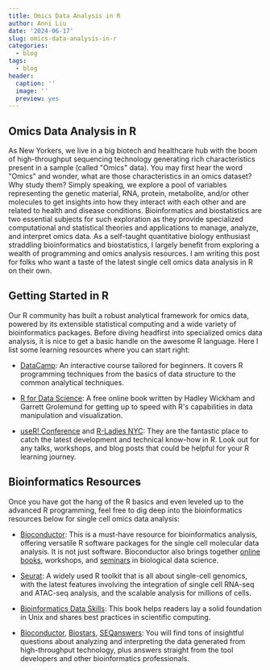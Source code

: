 ```yaml
---
title: Omics Data Analysis in R
author: Anni Liu
date: '2024-06-17'
slug: omics-data-analysis-in-r
categories:
  - blog
tags:
  - blog
header:
  caption: ''
  image: ''
  preview: yes
---
```


## Omics Data Analysis in R

As New Yorkers, we live in a big biotech and healthcare hub with the boom of high-throughput sequencing technology generating rich characteristics present in a sample (called "Omics" data). You may first hear the word "Omics" and wonder, what are those characteristics in an omics dataset? Why study them? Simply speaking, we explore a pool of variables representing the genetic material, RNA, protein, metabolite, and/or other molecules to get insights into how they interact with each other and are related to health and disease conditions. Bioinformatics and biostatistics are two essential subjects for such exploration as they provide specialized computational and statistical theories and applications to manage, analyze, and interpret omics data. As a self-taught quantitative biology enthusiast straddling bioinformatics and biostatistics, I largely benefit from exploring a wealth of programming and omics analysis resources. I am writing this post for folks who want a taste of the latest single cell omics data analysis in R on their own.

## Getting Started in R

Our R community has built a robust analytical framework for omics data, powered by its extensible statistical computing and a wide variety of bioinformatics packages. Before diving headfirst into specialized omics data analysis, it is nice to get a basic handle on the awesome R language. Here I list some learning resources where you can start right:

-   [DataCamp](https://www.datacamp.com/tracks/data-analyst-with-r): An interactive course tailored for beginners. It covers R programming techniques from the basics of data structure to the common analytical techniques.

-   [R for Data Science](https://r4ds.hadley.nz): A free online book written by Hadley Wickham and Garrett Grolemund for getting up to speed with R's capabilities in data manipulation and visualization.

-   [useR! Conference](https://www.r-project.org/conferences/) and [R-Ladies NYC](https://www.rladiesnyc.org): They are the fantastic place to catch the latest development and technical know-how in R. Look out for any talks, workshops, and blog posts that could be helpful for your R learning journey.

## Bioinformatics Resources

Once you have got the hang of the R basics and even leveled up to the advanced R programming, feel free to dig deep into the bioinformatics resources below for single cell omics data analysis:

-   [Bioconductor](https://www.bioconductor.org): This is a must-have resource for bioinformatics analysis, offering versatile R software packages for the single cell molecular data analysis. It is not just software. Bioconductor also brings together [online books](https://www.bioconductor.org/help/bioconductor-books/), workshops, and [seminars](https://www.bioconductor.org/help/course-materials/) in biological data science.

-   [Seurat](https://satijalab.org/seurat/): A widely used R toolkit that is all about single-cell genomics, with the latest features involving the integration of single cell RNA-seq and ATAC-seq analysis, and the scalable analysis for millions of cells.

-   [Bioinformatics Data Skills](https://www.amazon.com/Bioinformatics-Data-Skills-Reproducible-Research/dp/1449367372/): This book helps readers lay a solid foundation in Unix and shares best practices in scientific computing.

-   [Bioconductor](https://support.bioconductor.org), [Biostars](https://www.biostars.org), [SEQanswers](https://www.seqanswers.com): You will find tons of insightful questions about analyzing and interpreting the data generated from high-throughput technology, plus answers straight from the tool developers and other bioinformatics professionals.
